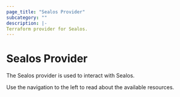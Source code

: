 ```yaml
---
page_title: "Sealos Provider"
subcategory: ""
description: |-
Terraform provider for Sealos.
---
```


# Sealos Provider

The Sealos provider is used to interact with Sealos.

Use the navigation to the left to read about the available resources.